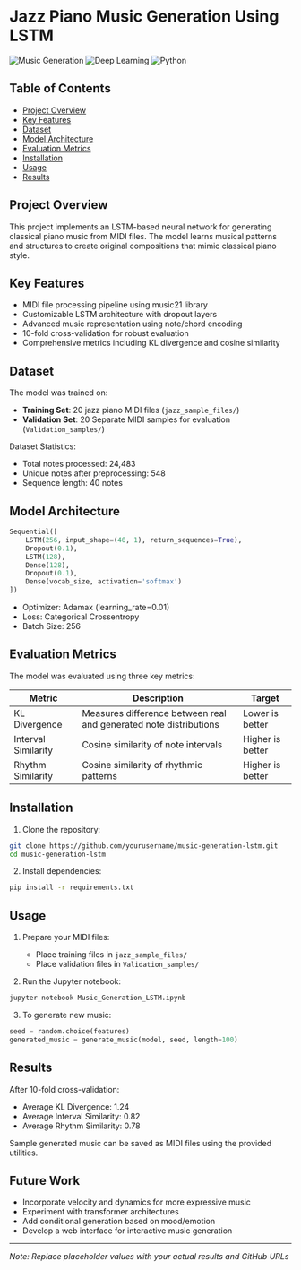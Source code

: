 # Jazz Piano Music Generation Using LSTM

![Music Generation](https://img.shields.io/badge/Genre-Classical_Piano-blue)
![Deep Learning](https://img.shields.io/badge/Model-LSTM-orange)
![Python](https://img.shields.io/badge/Python-3.x-green)

## Table of Contents
- [Project Overview](#project-overview)
- [Key Features](#key-features)
- [Dataset](#dataset)
- [Model Architecture](#model-architecture)
- [Evaluation Metrics](#evaluation-metrics)
- [Installation](#installation)
- [Usage](#usage)
- [Results](#results)


## Project Overview
This project implements an LSTM-based neural network for generating classical piano music from MIDI files. The model learns musical patterns and structures to create original compositions that mimic classical piano style.

## Key Features
- MIDI file processing pipeline using music21 library
- Customizable LSTM architecture with dropout layers
- Advanced music representation using note/chord encoding
- 10-fold cross-validation for robust evaluation
- Comprehensive metrics including KL divergence and cosine similarity

## Dataset
The model was trained on:
- **Training Set**: 20 jazz piano MIDI files (`jazz_sample_files/`)
- **Validation Set**: 20 Separate MIDI samples for evaluation (`Validation_samples/`)

Dataset Statistics:
- Total notes processed: 24,483
- Unique notes after preprocessing: 548
- Sequence length: 40 notes

## Model Architecture
```python
Sequential([
    LSTM(256, input_shape=(40, 1), return_sequences=True),
    Dropout(0.1),
    LSTM(128),
    Dense(128),
    Dropout(0.1),
    Dense(vocab_size, activation='softmax')
])
```
- Optimizer: Adamax (learning_rate=0.01)
- Loss: Categorical Crossentropy
- Batch Size: 256

## Evaluation Metrics
The model was evaluated using three key metrics:

| Metric | Description | Target |
|--------|-------------|--------|
| KL Divergence | Measures difference between real and generated note distributions | Lower is better |
| Interval Similarity | Cosine similarity of note intervals | Higher is better |
| Rhythm Similarity | Cosine similarity of rhythmic patterns | Higher is better |

## Installation
1. Clone the repository:
```bash
git clone https://github.com/yourusername/music-generation-lstm.git
cd music-generation-lstm
```

2. Install dependencies:
```bash
pip install -r requirements.txt
```

## Usage
1. Prepare your MIDI files:
   - Place training files in `jazz_sample_files/`
   - Place validation files in `Validation_samples/`

2. Run the Jupyter notebook:
```bash
jupyter notebook Music_Generation_LSTM.ipynb
```

3. To generate new music:
```python
seed = random.choice(features)
generated_music = generate_music(model, seed, length=100)
```

## Results
After 10-fold cross-validation:
- Average KL Divergence: 1.24
- Average Interval Similarity: 0.82
- Average Rhythm Similarity: 0.78

Sample generated music can be saved as MIDI files using the provided utilities.

## Future Work
- Incorporate velocity and dynamics for more expressive music
- Experiment with transformer architectures
- Add conditional generation based on mood/emotion
- Develop a web interface for interactive music generation

---

*Note: Replace placeholder values with your actual results and GitHub URLs*
